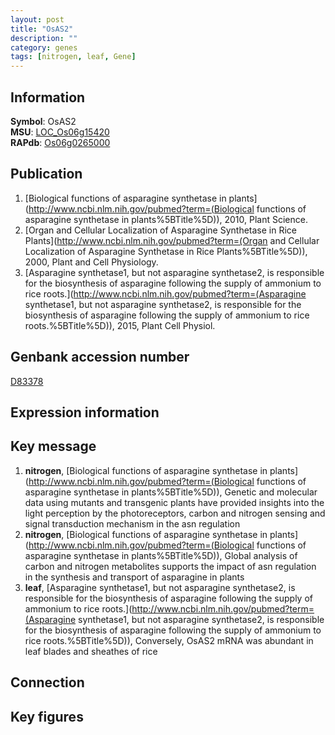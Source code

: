 ```yaml
---
layout: post
title: "OsAS2"
description: ""
category: genes
tags: [nitrogen, leaf, Gene]
---
```


## Information
__Symbol__: OsAS2  
__MSU__: [LOC_Os06g15420](http://rice.plantbiology.msu.edu/cgi-bin/ORF_infopage.cgi?orf=LOC_Os06g15420)  
__RAPdb__: [Os06g0265000](http://rapdb.dna.affrc.go.jp/viewer/gbrowse_details/irgsp1?name=Os06g0265000)  

## Publication
1. [Biological functions of asparagine synthetase in plants](http://www.ncbi.nlm.nih.gov/pubmed?term=(Biological functions of asparagine synthetase in plants%5BTitle%5D)), 2010, Plant Science.
2. [Organ and Cellular Localization of Asparagine Synthetase in Rice Plants](http://www.ncbi.nlm.nih.gov/pubmed?term=(Organ and Cellular Localization of Asparagine Synthetase in Rice Plants%5BTitle%5D)), 2000, Plant and Cell Physiology.
3. [Asparagine synthetase1, but not asparagine synthetase2, is responsible for the biosynthesis of asparagine following the supply of ammonium to rice roots.](http://www.ncbi.nlm.nih.gov/pubmed?term=(Asparagine synthetase1, but not asparagine synthetase2, is responsible for the biosynthesis of asparagine following the supply of ammonium to rice roots.%5BTitle%5D)), 2015, Plant Cell Physiol.

## Genbank accession number
[D83378](http://www.ncbi.nlm.nih.gov/nuccore/D83378)

## Expression information

## Key message
1. __nitrogen__, [Biological functions of asparagine synthetase in plants](http://www.ncbi.nlm.nih.gov/pubmed?term=(Biological functions of asparagine synthetase in plants%5BTitle%5D)),  Genetic and molecular data using mutants and transgenic plants have provided insights into the light perception by the photoreceptors, carbon and nitrogen sensing and signal transduction mechanism in the asn regulation
2. __nitrogen__, [Biological functions of asparagine synthetase in plants](http://www.ncbi.nlm.nih.gov/pubmed?term=(Biological functions of asparagine synthetase in plants%5BTitle%5D)),  Global analysis of carbon and nitrogen metabolites supports the impact of asn regulation in the synthesis and transport of asparagine in plants
3. __leaf__, [Asparagine synthetase1, but not asparagine synthetase2, is responsible for the biosynthesis of asparagine following the supply of ammonium to rice roots.](http://www.ncbi.nlm.nih.gov/pubmed?term=(Asparagine synthetase1, but not asparagine synthetase2, is responsible for the biosynthesis of asparagine following the supply of ammonium to rice roots.%5BTitle%5D)),  Conversely, OsAS2 mRNA was abundant in leaf blades and sheathes of rice

## Connection

## Key figures


